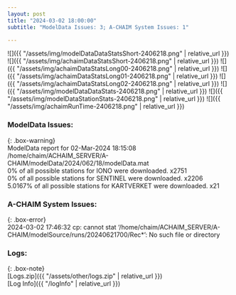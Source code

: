```yaml
---
layout: post
title: "2024-03-02 18:00:00"
subtitle: "ModelData Issues: 3; A-CHAIM System Issues: 1"

---
```


![]({{ "/assets/img/modelDataDataStatsShort-2406218.png" | relative_url }})
![]({{ "/assets/img/achaimDataStatsShort-2406218.png" | relative_url }})
![]({{ "/assets/img/achaimDataStatsLong00-2406218.png" | relative_url }})
![]({{ "/assets/img/achaimDataStatsLong01-2406218.png" | relative_url }})
![]({{ "/assets/img/achaimDataStatsLong02-2406218.png" | relative_url }})
![]({{ "/assets/img/modelDataDataStats-2406218.png" | relative_url }})
![]({{ "/assets/img/modelDataStationStats-2406218.png" | relative_url }})
![]({{ "/assets/img/achaimRunTime-2406218.png" | relative_url }})


### ModelData Issues:  
  
{: .box-warning}  
 ModelData report for 02-Mar-2024 18:15:08   
 /home/chaim/ACHAIM_SERVER/A-CHAIM/modelData/2024/062/18/modelData.mat   
 0% of all possible stations for IONO were downloaded. x2751   
 0% of all possible stations for SENTINEL were downloaded. x2206   
 5.0167% of all possible stations for KARTVERKET were downloaded. x21   
  
### A-CHAIM System Issues:  
  
{: .box-error}  
2024-03-02 17:46:32 cp: cannot stat ‘/home/chaim/ACHAIM_SERVER/A-CHAIM/modelSource/runs/20240621700/Rec*’: No such file or directory  

### Logs:  
  
{: .box-note}  
[Logs.zip]({{ "/assets/other/logs.zip" | relative_url }})  
[Log Info]({{ "/logInfo" | relative_url }})  
